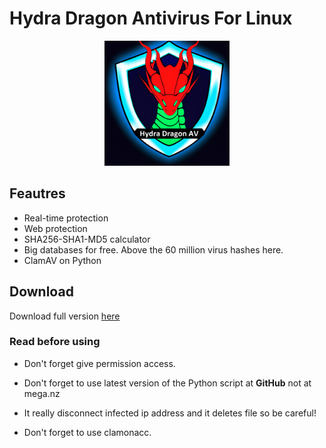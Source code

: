 # Hydra Dragon Antivirus For Linux

<p align="center">
<img src="assets/logo.png" width= 200px>
</p>

## Feautres

- Real-time protection
- Web protection
- SHA256-SHA1-MD5 calculator
- Big databases for free. Above the 60 million virus hashes here.
- ClamAV on Python

## Download

Download full version [here](https://mega.nz/file/KxghQQYI#Cgz94RSueLZDpz5F2KCAYRy26CNgehWqoM_4ydfbO60)

### Read before using

- Don't forget give permission access.

- Don't forget to use latest version of the Python script at **GitHub** not at mega.nz

- It really disconnect infected ip address and it deletes file so be careful!
- Don't forget to use clamonacc.
